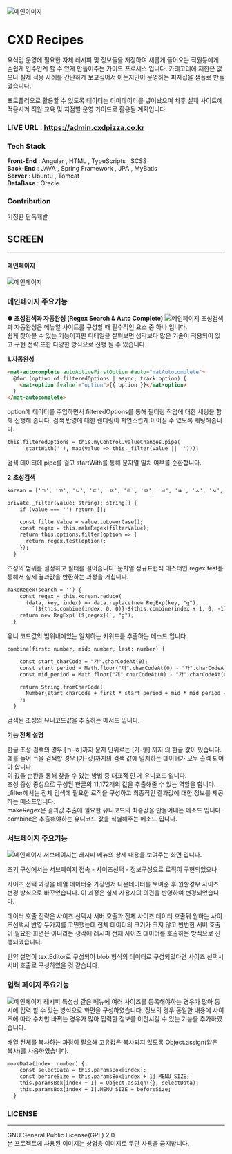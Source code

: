 ![메인이미지](https://coolcleaner.co.kr/fileDownLoad/17082032986005252.jpg)

# CXD Recipes
요식업 운영에 필요한 자체 레시피 및 정보들을 저장하여 새롭게 들어오는 직원등에게 손쉽게 인수인계 할 수 있게 만들어주는 가이드 프로세스 입니다. 카테고리에 제한은 없으나 실제 적용 사례를 간단하게 보고싶어서 아는지인이 운영하는 피자집을 샘플로 만들었습니다.

포트폴리오로 활용할 수 있도록 데이터는 더미데이터를 넣어놨으며 차후 실제 사이트에 적용시켜 직원 교육 및 지점별 운영 가이드로 활용될 계획입니다.

### LIVE URL : https://admin.cxdpizza.co.kr

### Tech Stack

**Front-End** : Angular , HTML , TypeScripts , SCSS   
**Back-End** : JAVA , Spring Framework , JPA , MyBatis  
**Server** : Ubuntu , Tomcat  
**DataBase** : Oracle  

### Contribution
기정환 단독개발

## SCREEN
***

#### 메인페이지
![메인페이지](https://coolcleaner.co.kr/fileDownLoad/1706821441824rcpmain.png)
### 메인페이지 주요기능

**● 초성검색과 자동완성 (Regex Search & Auto Complete)**
![메인페이지](https://coolcleaner.co.kr/fileDownLoad/1706821507468rcpgif.gif)
초성검색과 자동완성은 메뉴얼 사이트를 구성할 때 필수적인 요소 중 하나 입니다.\
쉽게 찾아볼 수 있는 기능이지만 디테일을 살펴보면 생각보다 많은 기술이 적용되어 있고 구현 전략 또한 다양한 방식으로 진행 될 수 있습니다.

**1.자동완성**
```html
<mat-autocomplete autoActiveFirstOption #auto="matAutocomplete">
  @for (option of filteredOptions | async; track option) {
    <mat-option [value]="option">{{ option }}</mat-option>
  }
</mat-autocomplete>
```

option에 데이터를 주입하면서 filteredOptions를 통해 필터링 작업에 대한 세팅을 함께 진행해 줍니다.  검색 반영에 대한 랜더링이 자연스럽게 이어질 수 있도록 세팅해줍니다.
```html
this.filteredOptions = this.myControl.valueChanges.pipe(
      startWith(''), map(value => this._filter(value || '')));
```

검색 데이터에 pipe를 걸고 startWith를 통해 문자열 일치 여부를 순환합니다.

**2.초성검색**

```html
korean = ['ㄱ', 'ㄲ', 'ㄴ', 'ㄷ', 'ㄸ', 'ㄹ', 'ㅁ', 'ㅂ', 'ㅃ', 'ㅅ', 'ㅆ', 'ㅇ', 'ㅈ', 'ㅉ', 'ㅊ', 'ㅋ', 'ㅌ', 'ㅍ', 'ㅎ'];

private _filter(value: string): string[] {
    if (value === '') return [];

    const filterValue = value.toLowerCase();
    const regex = this.makeRegex(filterValue);
    return this.options.filter(option => {
      return regex.test(option);
    });
  }
```

초성의 범위를 설정하고 필터를 걸어줍니다. 문자열 정규표현식 테스터인 regex.test를 통해서 실제 결과값을 반환하는 과정을 거칩니다.

```html
makeRegex(search = '') {
    const regex = this.korean.reduce(
      (data, key, index) => data.replace(new RegExp(key, "g"),
        `[${this.combine(index, 0, 0)}-${this.combine(index + 1, 0, -1)}]`), search);
    return new RegExp(`(${regex})`, "g");
  }
```

유니 코드값의 범위내에있는 일치하는 키워드를 추출하는 메소드 입니다.

```html
combine(first: number, mid: number, last: number) {

    const start_charCode = "가".charCodeAt(0);
    const start_period = Math.floor("까".charCodeAt(0) - "가".charCodeAt(0));
    const mid_period = Math.floor("개".charCodeAt(0) - "가".charCodeAt(0));

    return String.fromCharCode(
      Number(start_charCode + first * start_period + mid * mid_period + last)
    );
  }
```

검색된 초성의 유니코드값을 추출하는 메서드 입니다.

**기능 전체 설명**

한글 초성 검색의 경우 [ㄱ-ㅎ]까지 문자 단위로는 [가-힣] 까지 의 한글 값이 있습니다.\
예를 들어 ㄱ을 검색할 경우 [가-깋]까지의 검색 값에 일치하는 데이터가 모두 출력 되어야 합니다.\
이 값을 순환을 통해 찾을 수 있는 방법 중 대표적 인 게 유니코드 입니다.\
초성 중성 종성으로 구성된 한글의 11,172개의 값을 추출해줄 수 있는 역할을 합니다.\
_filter에서는 전체 검색에 필요한 로직을 구성하고 최종적인 결과값에 대한 정보를 제공하는 메소드입니다.\
makeRegex은 결과값 추출에 필요한 유니코드의 최종값을 만들어내는 메소드 입니다.\
combine은 추출해야하는 유니코드 값을 식별해주는 메소드 입니다.

### 서브페이지 주요기능
![메인페이지](https://coolcleaner.co.kr/fileDownLoad/1706821761304abd.png)
서브페이지는 레시피 메뉴의 상세 내용을 보여주는 화면 입니다.

초기 구성에서는 서브페이지 접속 - 사이즈선택 - 정보구성으로 로직이 구현되었으나

사이즈 선택 과정을 배열 데이터중 가장먼저 나온데이터를 보여준 후 원할경우 사이즈 변경 방식으로 바꾸었습니다. 이 과정은 실제 사용자의 의견을 반영하여 변경되었습니다.

데이터 호출 전략은 사이즈 선택시 서버 호출과 전체 사이즈 데이터 호출뒤 원하는 사이즈선택시 반영 두가지를 고민했는데 전체 데이터의 크기가 크지 않고 빈번한 서버 호출이 필요한 화면은 아니라는 생각에 레시피 전체 사이즈 데이터를 호출하는 방식으로 진행되었습니다.

만약 설명이 textEditor로 구성되어 blob 형식의 데이터로 구성되었다면 사이즈 선택시 서버 호출로 구성하였을 것 같습니다.

### 입력 페이지 주요기능
![메인페이지](https://coolcleaner.co.kr/fileDownLoad/1706821808209rrw.png)
레시피 특성상 같은 메뉴에 여러 사이즈를 등록해야하는 경우가 많아 동시에 입력 할 수 있는 방식으로 화면을 구성하였습니다. 정보의 경우 동일한 내용에 사이즈에 따라 수치만 바뀌는 경우가 많아 입력한 정보를 이전시킬 수 있는 기능을 추가하였습니다.

배열 전체를 복사하는 과정이 필요해 고유값은 복사되지 않도록 Object.assign(얕은 복사)를 사용하였습니다.

```html
moveData(index: number) {
    const selectData = this.paramsBox[index];
    const beforeSize = this.paramsBox[index + 1].MENU_SIZE;
    this.paramsBox[index + 1] = Object.assign({}, selectData);
    this.paramsBox[index + 1].MENU_SIZE = beforeSize;
  }
```

### LICENSE
***
GNU General Public License(GPL) 2.0  
본 프로젝트에 사용된 이미지는 상업용 이미지로 무단 사용을 금지합니다.
